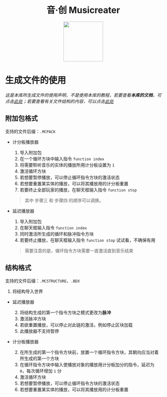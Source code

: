<h1 align="center">音·创 Musicreater</h1>

<p align="center">
<img width="128" height="128" src="https://s1.ax1x.com/2022/05/06/Ouhghj.md.png" >
</p>

#	生成文件的使用

*这是本库所生成文件的使用声明，不是使用本库的教程，若要查看**本库的文档**，可点击[此处](./%E5%BA%93%E7%9A%84%E7%94%9F%E6%88%90%E4%B8%8E%E5%8A%9F%E8%83%BD%E6%96%87%E6%A1%A3.md)；若要查看有关文件结构的内容，可以点击[此处](./%E7%94%9F%E6%88%90%E6%96%87%E4%BB%B6%E7%BB%93%E6%9E%84%E8%AF%B4%E6%98%8E.md)*

##	附加包格式

支持的文件后缀：`.MCPACK`

-	计分板播放器

	1.	导入附加包
	2.	在一个循环方块中输入指令 `function index`
	3.	将需要聆听音乐的实体的播放所用计分板设置为 `1`
	4.	激活循环方块
	5.	若想要暂停播放，可以停止循环指令方块的激活状态
	6.	若想要重置某实体的播放，可以将其播放用的计分板重置
	7.	若要终止全部玩家的播放，在聊天框输入指令 `function stop`

	>	其中 步骤三 和 步骤四 的顺序可以调换。

-	延迟播放器

	1.	导入附加包
	2.	在聊天框输入指令 `function index`
	3.	同时激活所生成的循环和脉冲指令方块
	4.	若要终止播放，在聊天框输入指令 `function stop` 试试看，不确保有用
	
	> 需要注意的是，循环指令方块需要一直激活直到音乐结束

##	结构格式

支持的文件后缀：`.MCSTRUCTURE`、`.BDX`

1.	将结构导入世界

-	延迟播放器
	
	2.	将结构生成的第一个指令方块之模式更改为**脉冲**
	3.	激活脉冲方块
	4.	若欲重置播放，可以停止对此链的激活，例如停止区块加载
	5.	此播放器不支持暂停

-	计分板播放器

	2.	在所生成的第一个指令方块前，放置一个循环指令方块，其朝向应当对着所生成的第一个方块
	3.	在循环指令方块中输入使播放对象的播放用计分板加分的指令，延迟为 `0`，每次循环增加 `1` 分
	4.	激活循环方块
	5.	若想要暂停播放，可以停止循环指令方块的激活状态
	6.	若想要重置某实体的播放，可以将其播放用的计分板重置

